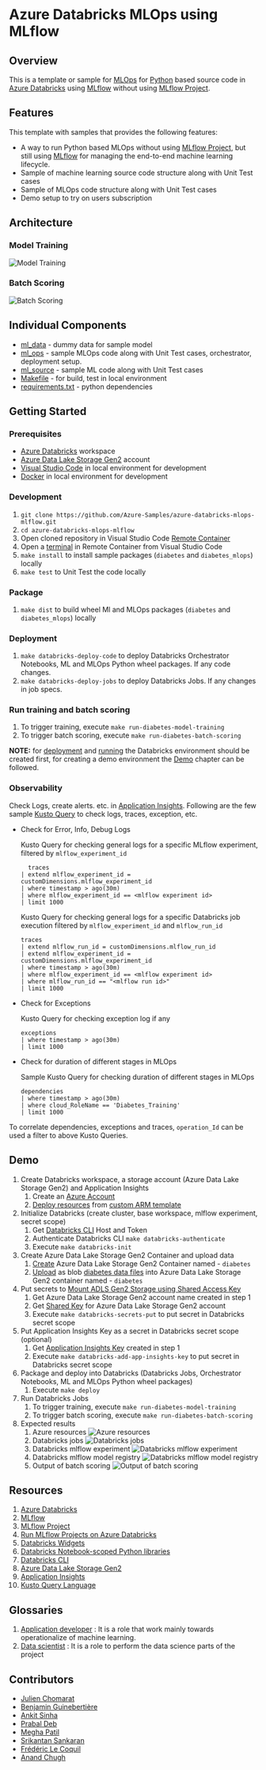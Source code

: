 # Azure Databricks MLOps using MLflow

## Overview

This is a template or sample for [MLOps](https://github.com/microsoft/mlops) for [Python](https://www.python.org) based source code in [Azure Databricks](https://docs.microsoft.com/en-us/azure/databricks/) using [MLflow](https://docs.microsoft.com/en-us/azure/databricks/applications/mlflow/) without using [MLflow Project](https://mlflow.org/docs/latest/projects.html#).

## Features

This template with samples that provides the following features:

- A way to run Python based MLOps without using [MLflow Project](https://mlflow.org/docs/latest/projects.html#), but still using [MLflow](https://docs.microsoft.com/en-us/azure/databricks/applications/mlflow/) for managing the end-to-end machine learning lifecycle.
- Sample of machine learning source code structure along with Unit Test cases
- Sample of MLOps code structure along with Unit Test cases
- Demo setup to try on users subscription

## Architecture

### Model Training

![Model Training](docs/images/model_training.png)

### Batch Scoring

![Batch Scoring](docs/images/batch_scoring.png)

## Individual Components

- [ml_data](./ml_data/) - dummy data for sample model
- [ml_ops](./ml_ops/) - sample MLOps code along with Unit Test cases, orchestrator, deployment setup.
- [ml_source](./ml_source/) - sample ML code along with Unit Test cases
- [Makefile](.Makefile) - for build, test in local environment
- [requirements.txt](./requirements.txt) - python dependencies

## Getting Started

### Prerequisites

- [Azure Databricks](https://docs.microsoft.com/en-us/azure/databricks/) workspace
- [Azure Data Lake Storage Gen2](https://docs.microsoft.com/en-us/azure/storage/blobs/data-lake-storage-introduction) account
- [Visual Studio Code](https://code.visualstudio.com/) in local environment for development
- [Docker](https://www.docker.com/) in local environment for development

### Development

1. `git clone https://github.com/Azure-Samples/azure-databricks-mlops-mlflow.git`
2. `cd azure-databricks-mlops-mlflow`
3. Open cloned repository in Visual Studio Code [Remote Container](https://code.visualstudio.com/docs/remote/containers)
4. Open a [terminal](https://code.visualstudio.com/docs/remote/containers#_opening-a-terminal) in Remote Container from Visual Studio Code
5. `make install` to install sample packages (`diabetes` and `diabetes_mlops`) locally
6. `make test` to Unit Test the code locally

### Package

1. `make dist` to build wheel Ml and MLOps packages (`diabetes` and `diabetes_mlops`) locally

### Deployment

1. `make databricks-deploy-code` to deploy Databricks Orchestrator Notebooks, ML and MLOps Python wheel packages. If any code changes.
2. `make databricks-deploy-jobs` to deploy Databricks Jobs. If any changes in job specs.

### Run training and batch scoring

1. To trigger training, execute `make run-diabetes-model-training`
2. To trigger batch scoring, execute `make run-diabetes-batch-scoring`

**NOTE:** for [deployment](#deployment) and [running](#run-training-and-batch-scoring) the Databricks environment should be created first, for creating a demo environment the [Demo](#demo) chapter can be followed.

### Observability

Check Logs, create alerts. etc. in [Application Insights](https://docs.microsoft.com/en-us/azure/azure-monitor/app/app-insights-overview). Following are the few sample [Kusto Query](https://docs.microsoft.com/en-us/azure/data-explorer/kusto/query/) to check logs, traces, exception, etc.

- Check for Error, Info, Debug Logs

  Kusto Query for checking general logs for a specific MLflow experiment, filtered by `mlflow_experiment_id`

  ```kusto
    traces
  | extend mlflow_experiment_id = customDimensions.mlflow_experiment_id
  | where timestamp > ago(30m) 
  | where mlflow_experiment_id == <mlflow experiment id>
  | limit 1000
  ```

  Kusto Query for checking general logs for a specific Databricks job execution filtered by `mlflow_experiment_id` and `mlflow_run_id`

  ```kusto
  traces
  | extend mlflow_run_id = customDimensions.mlflow_run_id
  | extend mlflow_experiment_id = customDimensions.mlflow_experiment_id
  | where timestamp > ago(30m) 
  | where mlflow_experiment_id == <mlflow experiment id>
  | where mlflow_run_id == "<mlflow run id>"
  | limit 1000
  ```

- Check for Exceptions

  Kusto Query for checking exception log if any

  ```kusto
  exceptions 
  | where timestamp > ago(30m)
  | limit 1000
  ```

- Check for duration of different stages in MLOps

  Sample Kusto Query for checking duration of different stages in MLOps

  ```kusto
  dependencies 
  | where timestamp > ago(30m) 
  | where cloud_RoleName == 'Diabetes_Training'
  | limit 1000
  ```

To correlate dependencies, exceptions and traces, `operation_Id` can be used a filter to above Kusto Queries.

## Demo

1. Create Databricks workspace, a storage account (Azure Data Lake Storage Gen2) and Application Insights
   1. Create an [Azure Account](https://azure.microsoft.com/en-in/free/)
   2. [Deploy resources](https://docs.microsoft.com/en-us/azure/azure-resource-manager/templates/deploy-portal#deploy-resources-from-custom-template) from [custom ARM template](ml_ops/deployment/arm_templates/databricks_and_storage.json)
2. Initialize Databricks (create cluster, base workspace, mlflow experiment, secret scope)
   1. Get [Databricks CLI](https://docs.microsoft.com/en-us/azure/databricks/dev-tools/cli/) Host and Token
   2. Authenticate Databricks CLI `make databricks-authenticate`
   3. Execute `make databricks-init`
3. Create Azure Data Lake Storage Gen2 Container and upload data
   1. [Create](https://docs.microsoft.com/en-us/azure/storage/blobs/storage-quickstart-blobs-portal#create-a-container) Azure Data Lake Storage Gen2 Container named - `diabetes`
   2. [Upload](https://docs.microsoft.com/en-us/azure/storage/blobs/storage-quickstart-blobs-portal#upload-a-block-blob) as blob [diabetes data files](./ml_data/) into Azure Data Lake Storage Gen2 container named - `diabetes`
4. Put secrets to [Mount ADLS Gen2 Storage using Shared Access Key](https://docs.microsoft.com/en-gb/azure/databricks/data/data-sources/azure/azure-storage)
   1. Get Azure Data Lake Storage Gen2 account name created in step 1
   2. Get [Shared Key](https://docs.microsoft.com/en-us/rest/api/storageservices/authorize-with-shared-key) for Azure Data Lake Storage Gen2 account
   3. Execute `make databricks-secrets-put` to put secret in Databricks secret scope
5. Put Application Insights Key as a secret in Databricks secret scope (optional)
   1. Get [Application Insights Key](https://docs.microsoft.com/en-us/azure/azure-monitor/app/create-new-resource#copy-the-instrumentation-key) created in step 1
   2. Execute `make databricks-add-app-insights-key` to put secret in Databricks secret scope
6. Package and deploy into Databricks (Databricks Jobs, Orchestrator Notebooks, ML and MLOps Python wheel packages)
   1. Execute `make deploy`
7. Run Databricks Jobs
   1. To trigger training, execute `make run-diabetes-model-training`
   2. To trigger batch scoring, execute `make run-diabetes-batch-scoring`
8. Expected results
   1. Azure resources
      ![Azure resources](docs/images/result_azure_resources.png)
   2. Databricks jobs
      ![Databricks jobs](docs/images/result_databricks_job.png)
   3. Databricks mlflow experiment
      ![Databricks mlflow experiment](docs/images/result_mlflow_experiment.png)
   4. Databricks mlflow model registry
      ![Databricks mlflow model registry](docs/images/result_mlflow_model_registry.png)
   5. Output of batch scoring
      ![Output of batch scoring](docs/images/result_batch_scoring.png)

## Resources

1. [Azure Databricks](https://docs.microsoft.com/en-us/azure/databricks/)
2. [MLflow](https://docs.microsoft.com/en-us/azure/databricks/applications/mlflow/)
3. [MLflow Project](https://mlflow.org/docs/latest/projects.html#)
4. [Run MLflow Projects on Azure Databricks](https://docs.microsoft.com/en-us/azure/databricks/applications/mlflow/projects)
5. [Databricks Widgets](https://docs.microsoft.com/en-us/azure/databricks/dev-tools/databricks-utils#--widget-utilities)
6. [Databricks Notebook-scoped Python libraries](https://docs.microsoft.com/en-us/azure/databricks/libraries/notebooks-python-libraries)
7. [Databricks CLI](https://docs.microsoft.com/en-us/azure/databricks/dev-tools/cli/)
8. [Azure Data Lake Storage Gen2](https://docs.microsoft.com/en-us/azure/storage/blobs/data-lake-storage-introduction)
9. [Application Insights](https://docs.microsoft.com/en-us/azure/azure-monitor/app/app-insights-overview)
10. [Kusto Query Language](https://docs.microsoft.com/en-us/azure/data-explorer/kusto/query/)

## Glossaries

1. [Application developer](https://docs.microsoft.com/en-us/azure/machine-learning/team-data-science-process/overview) : It is a role that work mainly towards operationalize of machine learning.
2. [Data scientist](https://docs.microsoft.com/en-us/azure/machine-learning/team-data-science-process/roles-tasks#structure-of-data-science-groups-and-teams) : It is a role to perform the data science parts of the project

## Contributors

- [Julien Chomarat](https://github.com/jchomarat)  
- [Benjamin Guinebertière](https://github.com/benjguin)  
- [Ankit Sinha](https://github.com/ankitbko)  
- [Prabal Deb](https://github.com/prabdeb)  
- [Megha Patil](https://github.com/meghapatilcode)  
- [Srikantan Sankaran](https://github.com/ssrikantan)   
- [Frédéric Le Coquil](https://github.com/flecoqui)  
- [Anand Chugh](https://github.com/anandchugh)
